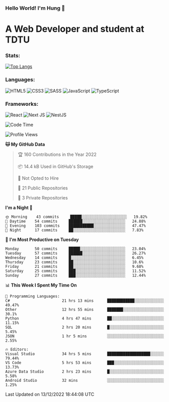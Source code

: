 ### Hello World! I'm Hung :wave:

# A Web Developer and student at TDTU

### Stats:
[![Top Langs](https://github-readme-stats.vercel.app/api/top-langs/?username=Kuroo-nekoo&layout=compact)](https://github.com/anuraghazra/github-readme-stats)

### Languages:
![HTML5](https://img.shields.io/badge/html5-%23E34F26.svg?style=for-the-badge&logo=html5&logoColor=%23E34F26&color=white)
![CSS3](https://img.shields.io/badge/css3-%231572B6.svg?style=for-the-badge&logo=css3&logoColor=%231572B6&color=white)
![SASS](https://img.shields.io/badge/SASS-hotpink.svg?style=for-the-badge&logo=SASS&logoColor=hotpink&color=white)
![JavaScript](https://img.shields.io/badge/javascript-%23323330.svg?style=for-the-badge&logo=javascript&logoColor=%23F7DF1E&color=white)
![TypeScript](https://img.shields.io/badge/typescript-%23007ACC.svg?style=for-the-badge&logo=typescript&logoColor=%23007ACC&color=white)  

### Frameworks:
![React](https://img.shields.io/badge/react-%2320232a.svg?style=for-the-badge&logo=react&logoColor=%%2361DAFB&color=white)
![Next JS](https://img.shields.io/badge/Next-black?style=for-the-badge&logo=next.js&logoColor=black&color=white)
![NestJS](https://img.shields.io/badge/nestjs-%23E0234E.svg?style=for-the-badge&logo=nestjs&logoColor=%23E0234E&color=white)  

<!--START_SECTION:waka-->
![Code Time](http://img.shields.io/badge/Code%20Time-187%20hrs%2031%20mins-blue)

![Profile Views](http://img.shields.io/badge/Profile%20Views-1-blue)

**🐱 My GitHub Data** 

> 🏆 160 Contributions in the Year 2022
 > 
> 📦 14.4 kB Used in GitHub's Storage 
 > 
> 🚫 Not Opted to Hire
 > 
> 📜 21 Public Repositories 
 > 
> 🔑 3 Private Repositories  
 > 
**I'm a Night 🦉** 

```text
🌞 Morning    43 commits     █████░░░░░░░░░░░░░░░░░░░░   19.82% 
🌆 Daytime    54 commits     ██████░░░░░░░░░░░░░░░░░░░   24.88% 
🌃 Evening    103 commits    ███████████░░░░░░░░░░░░░░   47.47% 
🌙 Night      17 commits     ██░░░░░░░░░░░░░░░░░░░░░░░   7.83%

```
📅 **I'm Most Productive on Tuesday** 

```text
Monday       50 commits     █████░░░░░░░░░░░░░░░░░░░░   23.04% 
Tuesday      57 commits     ██████░░░░░░░░░░░░░░░░░░░   26.27% 
Wednesday    14 commits     █░░░░░░░░░░░░░░░░░░░░░░░░   6.45% 
Thursday     23 commits     ██░░░░░░░░░░░░░░░░░░░░░░░   10.6% 
Friday       21 commits     ██░░░░░░░░░░░░░░░░░░░░░░░   9.68% 
Saturday     25 commits     ███░░░░░░░░░░░░░░░░░░░░░░   11.52% 
Sunday       27 commits     ███░░░░░░░░░░░░░░░░░░░░░░   12.44%

```


📊 **This Week I Spent My Time On** 

```text
💬 Programming Languages: 
C#                       21 hrs 13 mins      ████████████░░░░░░░░░░░░░   49.47% 
Other                    12 hrs 55 mins      ███████░░░░░░░░░░░░░░░░░░   30.1% 
Python                   4 hrs 47 mins       ██░░░░░░░░░░░░░░░░░░░░░░░   11.15% 
SQL                      2 hrs 20 mins       █░░░░░░░░░░░░░░░░░░░░░░░░   5.45% 
JSON                     1 hr 5 mins         ░░░░░░░░░░░░░░░░░░░░░░░░░   2.55%

🔥 Editors: 
Visual Studio            34 hrs 5 mins       ███████████████████░░░░░░   79.44% 
VS Code                  5 hrs 53 mins       ███░░░░░░░░░░░░░░░░░░░░░░   13.73% 
Azure Data Studio        2 hrs 23 mins       █░░░░░░░░░░░░░░░░░░░░░░░░   5.58% 
Android Studio           32 mins             ░░░░░░░░░░░░░░░░░░░░░░░░░   1.25%

```


 Last Updated on 13/12/2022 18:44:08 UTC
<!--END_SECTION:waka-->
